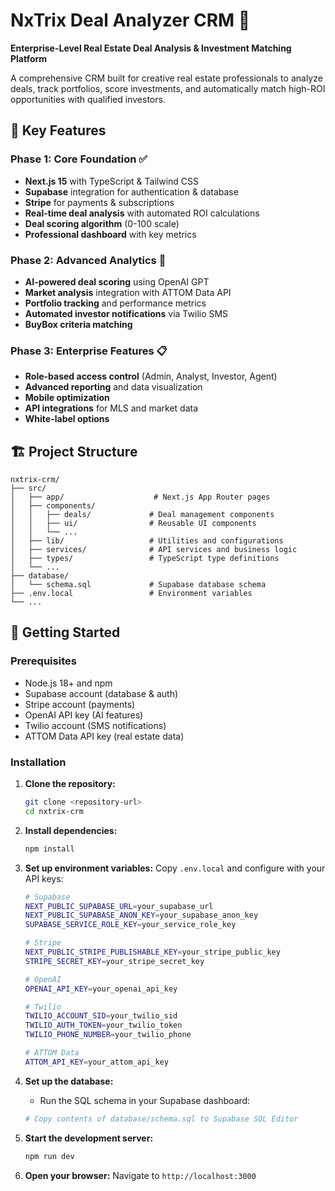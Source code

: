 # NxTrix Deal Analyzer CRM 🏢

**Enterprise-Level Real Estate Deal Analysis & Investment Matching Platform**

A comprehensive CRM built for creative real estate professionals to analyze deals, track portfolios, score investments, and automatically match high-ROI opportunities with qualified investors.

## 🌟 **Key Features**

### **Phase 1: Core Foundation** ✅
- **Next.js 15** with TypeScript & Tailwind CSS
- **Supabase** integration for authentication & database
- **Stripe** for payments & subscriptions  
- **Real-time deal analysis** with automated ROI calculations
- **Deal scoring algorithm** (0-100 scale)
- **Professional dashboard** with key metrics

### **Phase 2: Advanced Analytics** 🚧
- **AI-powered deal scoring** using OpenAI GPT
- **Market analysis** integration with ATTOM Data API
- **Portfolio tracking** and performance metrics
- **Automated investor notifications** via Twilio SMS
- **BuyBox criteria matching**

### **Phase 3: Enterprise Features** 📋
- **Role-based access control** (Admin, Analyst, Investor, Agent)
- **Advanced reporting** and data visualization
- **Mobile optimization**
- **API integrations** for MLS and market data
- **White-label options**

## 🏗️ **Project Structure**

```
nxtrix-crm/
├── src/
│   ├── app/                    # Next.js App Router pages
│   ├── components/
│   │   ├── deals/             # Deal management components
│   │   ├── ui/                # Reusable UI components
│   │   └── ...
│   ├── lib/                   # Utilities and configurations
│   ├── services/              # API services and business logic
│   ├── types/                 # TypeScript type definitions
│   └── ...
├── database/
│   └── schema.sql             # Supabase database schema
├── .env.local                 # Environment variables
└── ...
```

## 🚀 **Getting Started**

### **Prerequisites**
- Node.js 18+ and npm
- Supabase account (database & auth)
- Stripe account (payments)
- OpenAI API key (AI features)
- Twilio account (SMS notifications)
- ATTOM Data API key (real estate data)

### **Installation**

1. **Clone the repository:**
   ```bash
   git clone <repository-url>
   cd nxtrix-crm
   ```

2. **Install dependencies:**
   ```bash
   npm install
   ```

3. **Set up environment variables:**
   Copy `.env.local` and configure with your API keys:
   
   ```bash
   # Supabase
   NEXT_PUBLIC_SUPABASE_URL=your_supabase_url
   NEXT_PUBLIC_SUPABASE_ANON_KEY=your_supabase_anon_key
   SUPABASE_SERVICE_ROLE_KEY=your_service_role_key

   # Stripe
   NEXT_PUBLIC_STRIPE_PUBLISHABLE_KEY=your_stripe_public_key
   STRIPE_SECRET_KEY=your_stripe_secret_key

   # OpenAI
   OPENAI_API_KEY=your_openai_api_key

   # Twilio
   TWILIO_ACCOUNT_SID=your_twilio_sid
   TWILIO_AUTH_TOKEN=your_twilio_token
   TWILIO_PHONE_NUMBER=your_twilio_phone

   # ATTOM Data
   ATTOM_API_KEY=your_attom_api_key
   ```

4. **Set up the database:**
   - Run the SQL schema in your Supabase dashboard:
   ```bash
   # Copy contents of database/schema.sql to Supabase SQL Editor
   ```

5. **Start the development server:**
   ```bash
   npm run dev
   ```

6. **Open your browser:**
   Navigate to `http://localhost:3000`
